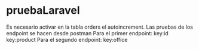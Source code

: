 # pruebaLaravel
Es necesario activar en la tabla orders el autoincrement.
Las pruebas de los endpoint se hacen desde postman
Para el primer endpoint:
    key:id
    key:product
Para el segundo endpoint:
    key:office
